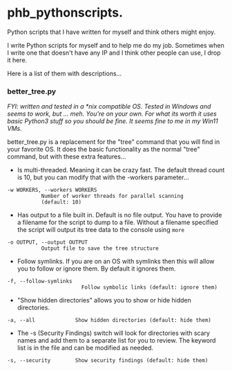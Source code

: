 # phb_pythonscripts.
Python scripts that I have written for myself and think others might enjoy.

I write Python scripts for myself and to help me do my job. Sometimes when I write one that doesn't have any IP and I 
think other people can use, I drop it here.

Here is a list of them with descriptions...

### better_tree.py 
*FYI: written and tested in a \*nix compatible OS. Tested in Windows and seems to work, but ... meh. You're on your own. For 
what its worth it uses basic Python3 stuff so you should be fine. It seems fine to me in my Win11 VMs.*

better_tree.py is a replacement for the "tree" command that you will find in your favorite OS. It does the basic 
functionality as the normal "tree" command, but with these extra features...

- Is multi-threaded. Meaning it can be crazy fast. The default thread count is 10, but you can modify that with the 
-workers parameter...
```
-w WORKERS, --workers WORKERS
           Number of worker threads for parallel scanning
           (default: 10)
```

- Has output to a file built in. Default is no file output. You have to provide a filename for the script to dump to a 
file. Without a filename specified the script will output its tree data to the console using `more` 
```
-o OUTPUT, --output OUTPUT
           Output file to save the tree structure
```

- Follow symlinks. If you are on an OS with symlinks then this will allow you to follow or ignore them. By default it 
ignores them.

```
-f, --follow-symlinks
                        Follow symbolic links (default: ignore them)
```

- "Show hidden directories" allows you to show or hide hidden directories.

```
-a, --all             Show hidden directories (default: hide them)
```

- The -s (Security Findings) switch will look for directories with scary names and add them to a separate list for you 
to review. The keyword list is in the file and can be modified as needed.

```
-s, --security        Show security findings (default: hide them)
```